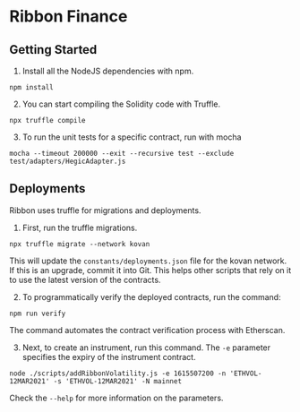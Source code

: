 # Ribbon Finance

## Getting Started

1. Install all the NodeJS dependencies with npm.

```
npm install
```

2. You can start compiling the Solidity code with Truffle.

```
npx truffle compile
```

3. To run the unit tests for a specific contract, run with mocha

```
mocha --timeout 200000 --exit --recursive test --exclude test/adapters/HegicAdapter.js
```

## Deployments

Ribbon uses truffle for migrations and deployments.

1. First, run the truffle migrations.

```
npx truffle migrate --network kovan
```

This will update the `constants/deployments.json` file for the kovan network. If this is an upgrade, commit it into Git. This helps other scripts that rely on it to use the latest version of the contracts.

2. To programmatically verify the deployed contracts, run the command:

```
npm run verify
```

The command automates the contract verification process with Etherscan.

3. Next, to create an instrument, run this command. The `-e` parameter specifies the expiry of the instrument contract.

```
node ./scripts/addRibbonVolatility.js -e 1615507200 -n 'ETHVOL-12MAR2021' -s 'ETHVOL-12MAR2021' -N mainnet
```

Check the `--help` for more information on the parameters.
